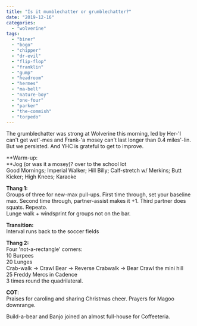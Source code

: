 ```yaml
---
title: "Is it mumblechatter or grumblechatter?"
date: "2019-12-16"
categories: 
  - "wolverine"
tags: 
  - "biner"
  - "bogo"
  - "chipper"
  - "dr-evil"
  - "flip-flop"
  - "franklin"
  - "gump"
  - "headroom"
  - "hermes"
  - "ma-bell"
  - "nature-boy"
  - "one-four"
  - "parker"
  - "the-commish"
  - "torpedo"
---
```


The grumblechatter was strong at Wolverine this morning, led by Her-'I can't get wet'-mes and Frank-'a mosey can't last longer than 0.4 miles'-lin. But we persisted. And YHC is grateful to get to improve.

**Warm-up:  
**Jog (or was it a mosey)? over to the school lot  
Good Mornings; Imperial Walker; Hill Billy; Calf-stretch w/ Merkins; Butt Kicker; High Knees; Karaoke

**Thang 1:**  
Groups of three for new-max pull-ups. First time through, set your baseline max. Second time through, partner-assist makes it +1. Third partner does squats. Repeato.  
Lunge walk + windsprint for groups not on the bar.

**Transition:**  
Interval runs back to the soccer fields

**Thang 2:**  
Four 'not-a-rectangle' corners:  
10 Burpees  
20 Lunges  
Crab-walk -> Crawl Bear -> Reverse Crabwalk -> Bear Crawl the mini hill  
25 Freddy Mercs in Cadence  
3 times round the quadrilateral.

**COT**:  
Praises for caroling and sharing Christmas cheer. Prayers for Magoo downrange.

Build-a-bear and Banjo joined an almost full-house for Coffeeteria.
